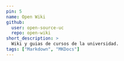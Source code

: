 ```yaml
---
pin: 5
name: Open Wiki
github:
  user: open-source-uc
  repo: open-wiki
short_description: >
  Wiki y guias de cursos de la universidad.
tags: ["Markdown", "MKDocs"]
---
```

